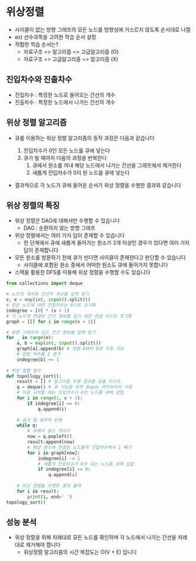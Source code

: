 # 위상정렬

- 사이클이 없는 방향 그래프의 모든 노드를 방향성에 거스르지 않도록 순서대로 나열
- ex) 선수과목을 고려한 학습 순서 설정
- 적합한 학습 순서는?
  - 자료구조 => 알고리즙 => 고급알고리즘 (O)
  - 자료구조 => 고급알고리즘 => 알고리즘 (X)

## 진입차수와 진출차수

- 진입차수 : 특정한 노드로 들어오는 간선의 개수
- 진출차수 : 특정한 노드에서 나가는 간선의 개수

## 위상 정렬 알고리즘

- 큐를 이용하는 위상 정렬 알고리즘의 동작 과정은 다음과 같습니다
  1. 진입차수가 0인 모든 노드를 큐에 넣는다
  2. 큐가 빌 때까지 다음의 과정을 반복한다
     1. 큐에서 원소를 꺼내 해당 노드에서 나가는 간선을 그래프에서 제거한다
     2. 새롭게 진입차수가 0이 된 노드를 큐에 넣는다

- 결과적으로 각 노드가 큐에 들어온 순서가 위상 정렬을 수행한 결과와 같습니다

## 위상 정렬의 특징

- 위상 정렬은 DAG에 대해서만 수행할 수 있습니다
  - DAG : 순환하지 않는 방향 그래프
- 위상 정렬에서는 여러 가지 답이 존재할 수 있습니다
  - 한 단계에서 큐에 새롭게 들어가는 원소가 2개 이상인 경우가 있다면 여러 가지 답이 존재합니다
- 모든 원소를 방문하기 전에 큐가 빈다면 사이클이 존재한다고 판단할 수 있습니다
  - 사이클에 포함된 원소 중에서 어떠한 원소도 큐에 들어가지 못합니다
- 스택을 활용한 DFS를 이용해 위상 정렬을 수행할 수도 있습니다

```python
from collections import deque

# 노드의 개수와 간선의 개수를 입력 받기
v, e = map(int, input().split())
# 모든 노드에 대한 진입차수는 0으로 초기화
indegree = [0] * (v + 1)
# 각 노드에 연결된 간선 정보를 담기 위한 연결 리스트 초기화
graph = [[] for i in range(v + 1)]

# 방향 그래프의 모든 간선 정보를 입력 받기
for _ in range(e):
    a, b = map(int, input().split())
    graph[a].append(b) # 정점 A에서 B로 이동 가능
    # 진입 차수를 1 증가
    indegree[b] += 1
    
# 위상 정렬 함수
def topollogy_sort():
    result = [] # 알고리즘 수행 결과를 담을 리스트
    q = deque() # 큐 기능을 위한 deque 라이브러리 사용
    # 처음 시작할 때는 진입차수가 0인 노드를 큐에 삽입
    for i in range(1, v + 1):
        if indegree[i] == 0:
            q.append(i)
            
    # 큐가 빌 때까지 반복
    while q:
        # 큐에서 원소 꺼내기
        now = q.popleft()
        result.append(now)
        # 해당 원소와 연결된 노드들의 진입차수에서 1 빼기
        for i in graph[now]:
            indegree[i] -= 1
            # 새롭게 진입차수가 0이 되는 노드를 큐에 삽입
            if indegree[i] == 0:
                q.append(i)
                
    # 위상 정렬을 수행한 결과 출력
    for i in result:
        print(i, end=' ')
topology_sort()
```

## 성능 분석

- 위상 정렬을 위해 차례대로 모든 노드를 확인하며 각 노드에서 나가는 간선을 차례대로 제거해야 합니다
  - 위상정렬 알고리즘의 시간 복잡도는 O(V + E) 입니다